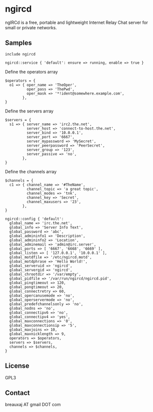 ngircd
======

ngIRCd is a free, portable and lightweight Internet Relay Chat server for small
or private networks.

Samples
-------
```
include ngircd
```
```
ngircd::service { 'default': ensure => running, enable => true }
```
Define the operators array
```
$operators = {
  o1 => { oper_name => 'TheOper',
          oper_pass => 'ThePwd',
          oper_mask => '*!ident@somewhere.example.com',
        },
}
```
Define the servers array
```
$servers = {
  s1 => { server_name => 'irc2.the.net',
          server_host => 'connect-to-host.the.net',
          server_bind => '10.0.0.1',
          server_port => '6667',
          server_mypassword => 'MySecret',
          server_peerpassword => 'PeerSecret',
          server_group => '123',
          server_passive => 'no',
        },
}
```
Define the channels array
```
$channels = {
  c1 => { channel_name => '#TheName',
          channel_topic => 'a great topic',
          channel_modes => 'tnk',
          channel_key => 'Secret',
          channel_maxusers => '23',
        },
}
```
```
ngircd::config { 'default':
  global_name => 'irc.the.net',
  global_info => 'Server Info Text',
  global_password => 'abc',
  global_admininfo1 => 'Description',
  global_admininfo2 => 'Location',
  global_adminemail => 'admin@irc.server',
  global_ports => [ '6667', '6668', '6669' ],
  global_listen => [ '127.0.0.1', '10.0.0.1' ],
  global_motdfile => '/etc/ngircd.motd',
  global_motdphrase => 'Hello World!',
  global_serveruid => 'ngircd',
  global_servergid => 'ngircd',
  global_chrootdir => '/var/empty',
  global_pidfile => '/var/run/ngircd/ngircd.pid',
  global_pingtimeout => 120,
  global_pongtimeout => 20,
  global_connectretry => 60,
  global_opercanusemode => 'no',
  global_operservermode => 'no',
  global_predefchannelsonly => 'no',
  global_nodns => 'no',
  global_connectipv6 => 'no',
  global_connectipv4 => 'yes',
  global_maxconnections => '0',
  global_maxconnectionsip => '5',
  global_maxjoins => 10,
  global_maxnicklength => 9,
  operators => $operators,
  servers => $servers,
  channels => $channels,
}
```

License
-------
GPL3

Contact
-------
breauxaj AT gmail DOT com
